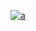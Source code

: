 [
![a](https://user-images.githubusercontent.com/52860492/62005706-01020680-b12f-11e9-8d49-3618bcf10207.png)
](https://newsmania.club/?p=22)
